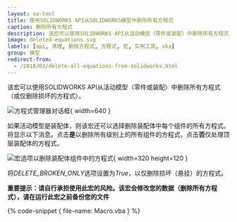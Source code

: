 ```yaml
---
layout: sw-tool
title: 使用SOLIDWORKS API从SOLIDWORKS模型中删除所有方程式
caption: 删除所有方程式
description: 该宏可以使用SOLIDWORKS API从活动模型（零件或装配）中删除所有方程式（或仅删除损坏的方程式）。
image: deleted-equations.svg
labels: [api, 清理, 删除方程式, 方程式, 宏, 实用工具, vba]
group: 模型
redirect-from:
  - /2018/03/delete-all-equations-from-solidworks.html
---
```


该宏可以使用SOLIDWORKS API从活动模型（零件或装配）中删除所有方程式（或仅删除损坏的方程式）。

![方程式管理器对话框](equations-manager.png){ width=640 }

如果活动模型是装配体，则该宏还可以选择删除装配体中每个组件的所有方程式。将显示以下消息。点击**是**以删除所有级别上的所有组件的方程式，点击**否**仅处理顶层装配体的方程式。

![宏选项以删除装配体组件中的方程式](delete-comps.png){ width=320 height=120 }

将*DELETE_BROKEN_ONLY*选项设置为*True*，以仅删除损坏（悬挂）的方程式。

**重要提示：请自行承担使用此宏的风险。该宏会修改您的数据（删除所有方程式），请在运行此宏之前备份您的文件**

{% code-snippet { file-name: Macro.vba } %}